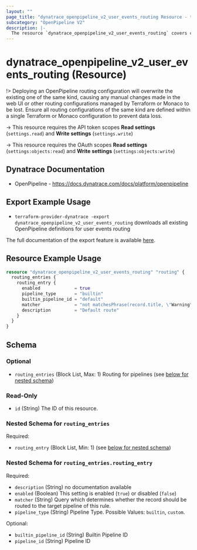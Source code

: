 ```yaml
---
layout: ""
page_title: "dynatrace_openpipeline_v2_user_events_routing Resource - terraform-provider-dynatrace"
subcategory: "OpenPipeline V2"
description: |-
  The resource `dynatrace_openpipeline_v2_user_events_routing` covers configuration of OpenPipeline for user events routing
---
```


# dynatrace_openpipeline_v2_user_events_routing (Resource)

!> Deploying an OpenPipeline routing configuration will overwrite the existing one of the same kind, causing any manual changes made in the web UI or other routing configurations managed by Terraform or Monaco to be lost. Ensure all routing configurations of the same kind are defined within a single Terraform or Monaco configuration to prevent data loss.

-> This resource requires the API token scopes **Read settings** (`settings.read`) and **Write settings** (`settings.write`)

-> This resource requires the OAuth scopes **Read settings** (`settings:objects:read`) and **Write settings** (`settings:objects:write`)

## Dynatrace Documentation

- OpenPipeline - https://docs.dynatrace.com/docs/platform/openpipeline

## Export Example Usage

- `terraform-provider-dynatrace -export dynatrace_openpipeline_v2_user_events_routing` downloads all existing OpenPipeline definitions for user events routing

The full documentation of the export feature is available [here](https://dt-url.net/h203qmc).

## Resource Example Usage

```terraform
resource "dynatrace_openpipeline_v2_user_events_routing" "routing" {
  routing_entries {
    routing_entry {
      enabled             = true
      pipeline_type       = "builtin"
      builtin_pipeline_id = "default"
      matcher             = "not matchesPhrase(record.title, \"Warning\")"
      description         = "Default route"
    }
  }
}
```

<!-- schema generated by tfplugindocs -->
## Schema

### Optional

- `routing_entries` (Block List, Max: 1) Routing for pipelines (see [below for nested schema](#nestedblock--routing_entries))

### Read-Only

- `id` (String) The ID of this resource.

<a id="nestedblock--routing_entries"></a>
### Nested Schema for `routing_entries`

Required:

- `routing_entry` (Block List, Min: 1) (see [below for nested schema](#nestedblock--routing_entries--routing_entry))

<a id="nestedblock--routing_entries--routing_entry"></a>
### Nested Schema for `routing_entries.routing_entry`

Required:

- `description` (String) no documentation available
- `enabled` (Boolean) This setting is enabled (`true`) or disabled (`false`)
- `matcher` (String) Query which determines whether the record should be routed to the target pipeline of this rule.
- `pipeline_type` (String) Pipeline Type. Possible Values: `builtin`, `custom`.

Optional:

- `builtin_pipeline_id` (String) Builtin Pipeline ID
- `pipeline_id` (String) Pipeline ID
